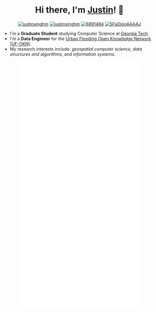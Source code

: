 <h1 align="center">Hi there, I'm <a href="https://justinsingh.me">Justin</a>! 👋 </h3>

<p align="center">
<a href="mailto:justin@justinsingh.me" target="blank"><img align="center" src="https://img.shields.io/badge/Email-lightgrey?style=flat-square&logo=gmail&logoColor=white" alt="justinsinghm"/></a>
<a href="https://linkedin.com/in/justinsinghm" target="blank"><img align="center" src="https://img.shields.io/badge/LinkedIn-0077B5?style=flat-square&logo=linkedin&logoColor=white" alt="justinsinghm"/></a>
<a href="https://stackoverflow.com/users/6891484" target="blank"><img align="center" src="https://img.shields.io/badge/Stack_Overflow-FE7A16?style=flat-square&logo=stack-overflow&logoColor=white" alt="6891484"/></a>
<a href="https://scholar.google.com/citations?user=SFaDjgoAAAAJ&hl=en" target="blank"><img align="center" src="https://img.shields.io/badge/Google_Scholar-critical?style=flat-square&logo=google-scholar&logoColor=white" alt="SFaDjgoAAAAJ"/></a>
</p>

- I'm a **Graduate Student** studying Computer Science at [Georgia Tech](https://www.gatech.edu).
- I'm a **Data Engineer** for the [Urban Flooding Open Knowledge Network (UF-OKN)](https://ufokn.com).
- My research interests include: *geospatial computer science*, *data structures and algorithms*, and *information systems*.

<div align=center>
  <img align=top src="metrics.svg" width="400vw"></td>
  <img align=top src="achievements.svg" width="400vw"></td>
</div>
